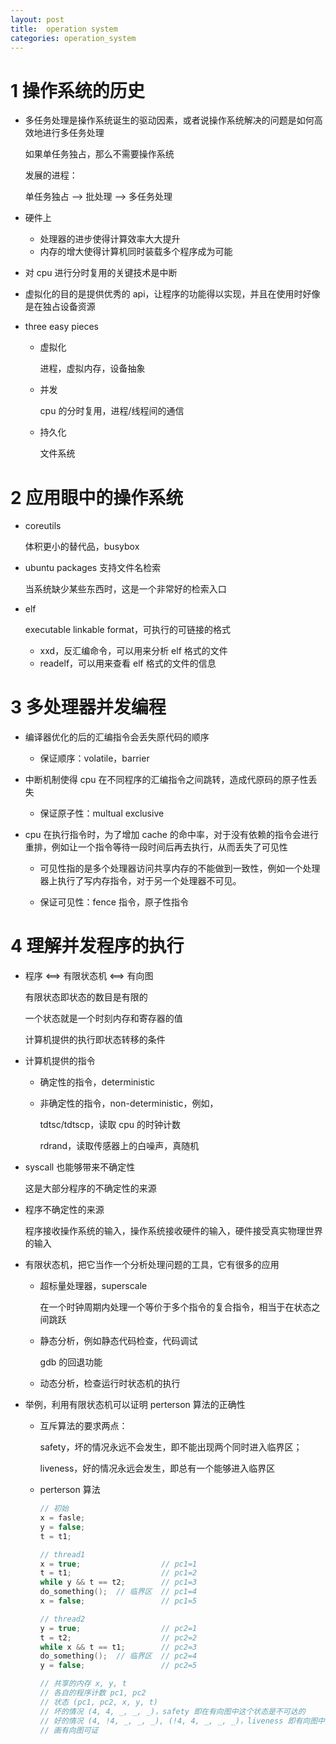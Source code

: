 ```yaml
---
layout: post
title:  operation system
categories: operation_system
---
```

# 1 操作系统的历史

* 多任务处理是操作系统诞生的驱动因素，或者说操作系统解决的问题是如何高效地进行多任务处理

  如果单任务独占，那么不需要操作系统

  发展的进程：

  单任务独占 --> 批处理 --> 多任务处理

* 硬件上

  * 处理器的进步使得计算效率大大提升
  * 内存的增大使得计算机同时装载多个程序成为可能

* 对 cpu 进行分时复用的关键技术是中断

* 虚拟化的目的是提供优秀的 api，让程序的功能得以实现，并且在使用时好像是在独占设备资源

* three easy pieces

  * 虚拟化

    进程，虚拟内存，设备抽象

  * 并发

    cpu 的分时复用，进程/线程间的通信

  * 持久化

    文件系统



# 2 应用眼中的操作系统

* coreutils

  体积更小的替代品，busybox

* ubuntu packages 支持文件名检索

  当系统缺少某些东西时，这是一个非常好的检索入口

* elf

  executable linkable format，可执行的可链接的格式

  * xxd，反汇编命令，可以用来分析 elf 格式的文件
  * readelf，可以用来查看 elf 格式的文件的信息



# 3 多处理器并发编程

* 编译器优化的后的汇编指令会丢失原代码的顺序

  * 保证顺序：volatile，barrier

* 中断机制使得 cpu 在不同程序的汇编指令之间跳转，造成代原码的原子性丢失

  * 保证原子性：multual exclusive

* cpu 在执行指令时，为了增加 cache 的命中率，对于没有依赖的指令会进行重排，例如让一个指令等待一段时间后再去执行，从而丢失了可见性

  * 可见性指的是多个处理器访问共享内存的不能做到一致性，例如一个处理器上执行了写内存指令，对于另一个处理器不可见。

  * 保证可见性：fence 指令，原子性指令



# 4 理解并发程序的执行

* 程序 <==> 有限状态机 <==> 有向图

  有限状态即状态的数目是有限的

  一个状态就是一个时刻内存和寄存器的值

  计算机提供的执行即状态转移的条件

* 计算机提供的指令

  * 确定性的指令，deterministic

  * 非确定性的指令，non-deterministic，例如，

    tdtsc/tdtscp，读取 cpu 的时钟计数

    rdrand，读取传感器上的白噪声，真随机

* syscall 也能够带来不确定性

  这是大部分程序的不确定性的来源

* 程序不确定性的来源

  程序接收操作系统的输入，操作系统接收硬件的输入，硬件接受真实物理世界的输入

* 有限状态机，把它当作一个分析处理问题的工具，它有很多的应用

  * 超标量处理器，superscale

    在一个时钟周期内处理一个等价于多个指令的复合指令，相当于在状态之间跳跃

  * 静态分析，例如静态代码检查，代码调试

    gdb 的回退功能

  * 动态分析，检查运行时状态机的执行

* 举例，利用有限状态机可以证明 perterson 算法的正确性

  * 互斥算法的要求两点：

    safety，坏的情况永远不会发生，即不能出现两个同时进入临界区；

    liveness，好的情况永远会发生，即总有一个能够进入临界区

  * perterson 算法

    ```c
    // 初始
    x = fasle;
    y = false;
    t = t1;
    
    // thread1
    x = true;                  // pc1=1
    t = t1;                    // pc1=2
    while y && t == t2;        // pc1=3
    do_something();  // 临界区  // pc1=4
    x = false;                 // pc1=5
    
    // thread2
    y = true;                  // pc2=1
    t = t2;                    // pc2=2
    while x && t == t1;        // pc2=3
    do_something();  // 临界区  // pc2=4
    y = false;                 // pc2=5
    
    // 共享的内存 x, y, t
    // 各自的程序计数 pc1, pc2
    // 状态 (pc1, pc2, x, y, t)
    // 坏的情况 (4, 4, _, _, _)，safety 即在有向图中这个状态是不可达的
    // 好的情况 (4, !4, _, _, _), (!4, 4, _, _, _)，liveness 即有向图中这两个状态都是可达的，并且不存在可达的环
    // 画有向图可证
    ```

    

